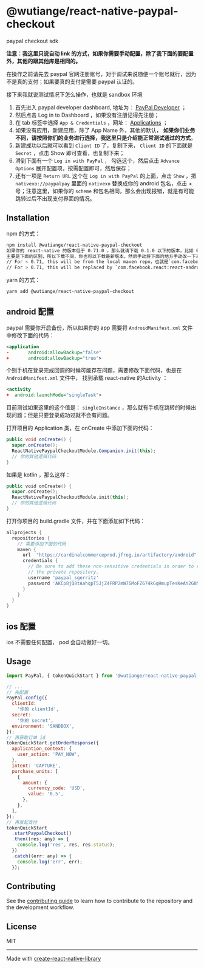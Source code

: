 # @wutiange/react-native-paypal-checkout

paypal checkout sdk

**注意：我这里只说自动 link 的方式，如果你需要手动配置，除了我下面的要配置外，其他的跟其他库是相同的。**

在操作之前请先去 paypal 官网注册账号，对于调试来说随便一个账号就行，因为不是真的支付；如果要真的支付是需要 paypal 认证的。

接下来我就说测试情况下怎么操作，也就是 sandbox 环境

1. 首先进入 paypal developer dashboard, 地址为： [PayPal Developer](https://developer.paypal.com/home) ；
2. 然后点击 Log in to Dashboard ，如果没有注册记得先注册；
3. 在 tab 标签中选择 `App & Credentials` ，网址： [Applications](https://developer.paypal.com/dashboard/applications/sandbox) ；
4. 如果没有应用，新建应用，除了 App Name 外，其他的默认， **如果你们业务不同，请按照你们的业务进行选择，我这里只是介绍能正常测试通过的方式**。
5. 新建成功以后就可以看到 `Client ID` 了，复制下来， `Client ID` 的下面就是 `Secret` ，点击 Show 即可查看，也复制下来；
6. 滑到下面有一个 `Log in with PayPal` ， 勾选这个，然后点击 `Advance Options` 展开配置项，按需配置即可，然后保存；
7. 还有一项是 `Return URL` 这个在 `Log in with PayPal` 的上面，点击 `Show` ，把 `nativexo://paypalpay` 里面的 `nativexo` 替换成你的 android 包名，点击 + 号；注意这里，如果你的 `scheme` 和包名相同，那么会出现报错，就是有可能跳转过后不出现支付界面的情况。

## Installation

npm 的方式：
```sh
npm install @wutiange/react-native-paypal-checkout
如果你的 react-native 的版本低于 0.71.0 ，那么就请下载 0.1.0 以下的版本，比如 0.0.2;否则请下载高版本。
主要是下面的区别，所以下载不同，你也可以下载最新版本，然后手动将下面的地方手动改一下来解决
// For < 0.71, this will be from the local maven repo，也就是`com.facebook.react:react-android:+`
// For > 0.71, this will be replaced by `com.facebook.react:react-android:$version` by react gradle plugin
```
yarn 的方式：
```sh
yarn add @wutiange/react-native-paypal-checkout
```

## android 配置

paypal 需要你开启备份，所以如果你的 app 需要将 `AndroidManifest.xml` 文件中修改下面的代码：
```xml
<application
-       android:allowBackup="false"
+       android:allowBackup="true">
```

个别手机在登录完成回调的时候可能存在问题，需要修改下面代码，也是在 `AndroidManifest.xml` 文件中， 找到承载 react-native 的Activity ：
```xml
<activity
+  android:launchMode="singleTask">
```
目前测试如果这里的这个值是： `singleInstance` ，那么就有手机在跳转的时候出现问题；但是只要登录成功过就不会有问题。

打开项目的 Application 类，在 onCreate 中添加下面的代码：
```java
public void onCreate() {
  super.onCreate();
  ReactNativePaypalCheckoutModule.Companion.init(this);
  // 你的其他逻辑代码
}
```

如果是 kotlin ，那么这样：
```kotlin
public void onCreate() {
  super.onCreate();
  ReactNativePaypalCheckoutModule.init(this);
  // 你的其他逻辑代码
}
```

打开你项目的 build.gradle 文件，并在下面添加如下代码：
```groovy
allprojects {
  repositories {
    // 需要添加下面的代码
    maven {
      url  "https://cardinalcommerceprod.jfrog.io/artifactory/android"
      credentials {
        // Be sure to add these non-sensitive credentials in order to retrieve dependencies from
        // the private repository.
        username 'paypal_sgerritz'
        password 'AKCp8jQ8tAahqpT5JjZ4FRP2mW7GMoFZ674kGqHmupTesKeAY2G8NcmPKLuTxTGkKjDLRzDUQ'
      }
    }
  }
}
```

## ios 配置
ios 不需要任何配置， pod 会自动做好一切。

## Usage


```js
import PayPal, { tokenQuickStart } from '@wutiange/react-native-paypal-checkout';

// ...
// 先配置
PayPal.config({
  clientId:
    '你的 clientId',
  secret:
    '你的 secret',
  environment: 'SANDBOX',
});
// 再获取订单 id
tokenQuickStart.getOrderResponse({
  application_context: {
    user_action: 'PAY_NOW',
  },
  intent: 'CAPTURE',
  purchase_units: [
    {
      amount: {
        currency_code: 'USD',
        value: '0.5',
      },
    },
  ],
});
// 再发起支付
tokenQuickStart
  .startPaypalCheckout()
  .then((res: any) => {
    console.log('res', res, res.status);
  })
  .catch((err: any) => {
    console.log('err', err);
  });
```

## Contributing

See the [contributing guide](CONTRIBUTING.md) to learn how to contribute to the repository and the development workflow.

## License

MIT

---

Made with [create-react-native-library](https://github.com/callstack/react-native-builder-bob)
